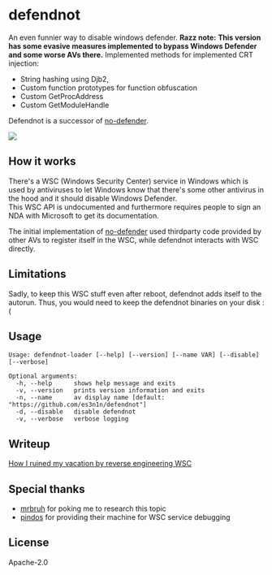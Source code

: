
# defendnot

An even funnier way to disable windows defender.
**Razz note:**
**This version has some evasive measures implemented to bypass Windows Defender and some worse AVs there.** Implemented methods for implemented CRT injection:
- String hashing using Djb2,
- Custom function prototypes for function obfuscation
- Custom GetProcAddress
- Custom GetModuleHandle

Defendnot is a successor of [no-defender](https://github.com/es3n1n/no-defender).

![](https://i.imgur.com/VGE8g6a.jpeg)

## How it works
There's a WSC (Windows Security Center) service in Windows which is used by antiviruses to let Windows know that there's some other antivirus in the hood and it should disable Windows Defender.  
This WSC API is undocumented and furthermore requires people to sign an NDA with Microsoft to get its documentation.

The initial implementation of [no-defender](https://github.com/es3n1n/no-defender) used thirdparty code provided by other AVs to register itself in the WSC, while defendnot interacts with WSC directly.

## Limitations

Sadly, to keep this WSC stuff even after reboot, defendnot adds itself to the autorun. Thus, you would need to keep the defendnot binaries on your disk :(

## Usage

```commandline
Usage: defendnot-loader [--help] [--version] [--name VAR] [--disable] [--verbose]

Optional arguments:
  -h, --help      shows help message and exits
  -v, --version   prints version information and exits
  -n, --name      av display name [default: "https://github.com/es3n1n/defendnot"]
  -d, --disable   disable defendnot
  -v, --verbose   verbose logging
```

## Writeup

[How I ruined my vacation by reverse engineering WSC](https://blog.es3n1n.eu/posts/how-i-ruined-my-vacation/)

## Special thanks

* [mrbruh](https://mrbruh.com) for poking me to research this topic
* [pindos](https://github.com/pind0s) for providing their machine for WSC service debugging

## License

Apache-2.0
